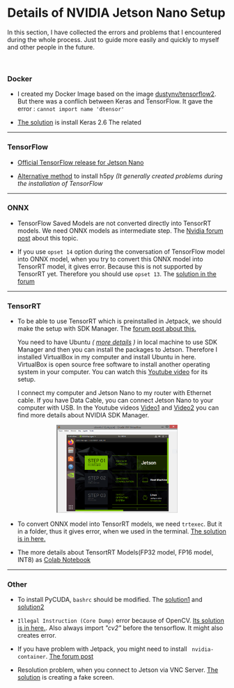 # Details of NVIDIA Jetson Nano Setup
In this section, I have collected the errors and problems that I encountered during the whole process. Just to guide more easily and quickly to myself and other people in the future.

</br>

### Docker
- I created my Docker Image based on the image [dustynv/tensorflow2](https://hub.docker.com/r/dustynv/tensorflow2/tags). But there was a conflich between Keras and TensorFlow. It gave the error : `cannot import name 'dtensor'`

- [The solution](https://stackoverflow.com/questions/72093082/importerror-cannot-import-name-dtensor) is install Keras 2.6 The related 

---


### TensorFlow

- [Official TensorFlow release for Jetson Nano](https://forums.developer.nvidia.com/t/official-tensorflow-for-jetson-nano/71770)

- [Alternative method](https://forums.developer.nvidia.com/t/cant-install-h5py-on-jetpack-4-3/144272/9) to install h5py _(It generally created problems during the installation of TensorFlow_

---

### ONNX

- TensorFlow Saved Models are not converted directly into TensorRT models. We need ONNX models as intermediate step. The [Nvidia forum post](https://forums.developer.nvidia.com/t/keras-pb-model-to-tensorrt-engine-conversion/191242/5) about this topic. 

- If you use `opset 14` option during the conversation of TensorFlow model into ONNX model, when you try to convert this ONNX model into TensorRT model, it gives error. Because this is not supported by TensorRT yet. Therefore you should use `opset 13`. The [solution in the forum](https://forums.developer.nvidia.com/t/tensorrt-parsing-onnx-model-error/194884/9)

---

### TensorRT

- To be able to use TensorRT which is preinstalled in Jetpack, we should make the setup with SDK Manager. The [forum post about this.](TensorRThttps://forums.developer.nvidia.com/t/jetson-nano-tensorrt-python-import-error/107831/4)

  You need to have Ubuntu _( [more details](https://developer.nvidia.com/sdk-manager) )_ in local machine to use SDK Manager and then you can install the packages to Jetson. Therefore I installed VirtualBox in my computer and install Ubuntu in here. VirtualBox is open source free software to install another operating system in your computer. You can watch this [Youtube video](https://www.youtube.com/watch?v=sB_5fqiysi4&ab_channel=BrettInTech) for its setup.

  I connect my computer and Jetson Nano to my router with Ethernet cable. If you have Data Cable, you can connect Jetson Nano to your computer with USB. In the Youtube videos [Video1](https://www.youtube.com/watch?v=Ucg5Zqm9ZMk&t=2s&ab_channel=JetsonHacks) and [Video2](https://www.youtube.com/watch?v=D0v1q-HUM4o&list=PLWw98q-Xe7iF6gMaE7Yv8ATbe0z78O9yG&index=4) you can find more details about NVIDIA SDK Manager.
  

<p align="center">
<img src="figures/sdk.PNG"  width="55%" height="55%" >
</p>

- To convert ONNX model into TensorRT models, we need `trtexec`. But it in a folder, thus it gives error, when we used in the terminal. [The solution is in here.](https://forums.developer.nvidia.com/t/bash-trtexec-command-not-found/127302/6)

- The more details about TensortRT Models(FP32 model, FP16 model, INT8) as [Colab Notebook](https://colab.research.google.com/github/vinhngx/tensorrt/blob/vinhn-tf20-notebook/tftrt/examples/image-classification/TFv2-TF-TRT-inference-from-Keras-saved-model.ipynb#scrollTo=G2F8t6cPkVQS) 


---

### Other

- To install PyCUDA, `bashrc` should be modified. The [solution1](https://forums.developer.nvidia.com/t/cant-install-pycuda-on-jetson-nano/217516/2) and [solution2](https://forums.developer.nvidia.com/t/pycuda-error-in-jetson-nano/83782/5)

- `Illegal Instruction (Core Dump)` error because of OpenCV. [Its solution is in here.](https://forums.developer.nvidia.com/t/opencv-import-fails-with-illegal-instruction-core-dump/168060). Also always import _"cv2"_ before the tensorflow. It might also creates error.

- If you have problem with Jetpack, you might need to install ` nvidia-container`. [The forum post]( https://forums.developer.nvidia.com/t/problem-with-jetpack/241169/2)

- Resolution problem, when you connect to Jetson via VNC Server. [The solution](https://forums.developer.nvidia.com/t/640x480-for-vnc-offer-more-choices/158713/6) is creating a fake screen.
